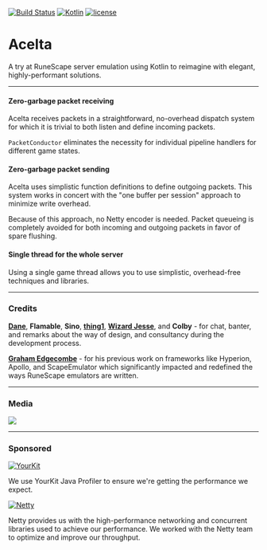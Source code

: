 [![Build Status](https://travis-ci.org/Jire/Acelta.svg?branch=master)](https://travis-ci.org/Jire/Acelta)
[![Kotlin](https://img.shields.io/badge/kotlin-1.0.2--1-blue.svg)](http://kotlinlang.org)
[![license](https://img.shields.io/badge/license-GPL%203.0-yellowgreen.svg)](https://github.com/Jire/Acelta/blob/master/LICENSE)

# Acelta
A try at RuneScape server emulation using Kotlin to reimagine with elegant, highly-performant solutions.

---

#### Zero-garbage packet receiving
Acelta receives packets in a straightforward, no-overhead dispatch system for which it is trivial to both listen and
define incoming packets.

`PacketConductor` eliminates the necessity for individual pipeline handlers for different game states.

#### Zero-garbage packet sending
Acelta uses simplistic function definitions to define outgoing packets. This system works in concert with
the "one buffer per session" approach to minimize write overhead.

Because of this approach, no Netty encoder is needed. Packet queueing is completely avoided for both incoming and
outgoing packets in favor of spare flushing.

#### Single thread for the whole server
Using a single game thread allows you to use simplistic, overhead-free techniques and libraries.

---

### Credits

[**Dane**](https://github.com/thedaneeffect/), **Flamable**, **Sino**, [**thing1**](https://github.com/RyanDennis03),
[**Wizard Jesse**](https://github.com/WizardJesse1), and **Colby** - for chat, banter, and remarks about the way of design,
and consultancy during the development process.

[**Graham Edgecombe**](https://github.com/grahamedgecombe/) - for his previous work on frameworks like Hyperion, Apollo,
 and ScapeEmulator which significantly impacted and redefined the ways RuneScape emulators are written.

---

### Media

![](http://i.imgur.com/H1u9os0.png)

---

### Sponsored

[![YourKit](https://www.yourkit.com/images/yklogo.png)](https://www.yourkit.com/java/profiler/index.jsp)

We use YourKit Java Profiler to ensure we're getting the performance we expect.

[![Netty](http://i.imgur.com/73YTNlm.png)](http://netty.io/)

Netty provides us with the high-performance networking and concurrent libraries used to achieve our performance.
We worked with the Netty team to optimize and improve our throughput.